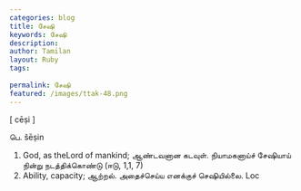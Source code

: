 ```yaml
---
categories: blog
title: சேஷி
keywords: சேஷி
description: 
author: Tamilan
layout: Ruby
tags: 
 
permalink: சேஷி
featured: /images/ttak-48.png
---
```

  
[ cēṣi ]  
  
பெ. šēṣin  
1. God, as theLord of mankind; ஆண்டவனான கடவுள். நியாமகனாய்ச் சேஷியாய் நின்று நடத்திக்கொண்டு (ஈடு, 1,1, 7)  
2. Ability, capacity; ஆற்றல். அதைச்செய்ய எனக்குச் செஷியில்லை. Loc